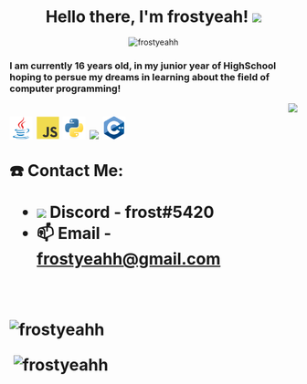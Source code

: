 <h1 align="center">Hello there, I'm frostyeah! <img src="https://github.com/TheDudeThatCode/TheDudeThatCode/blob/master/Assets/Hi.gif" width="25px"></h1>
<p align="center"> <img src="https://komarev.com/ghpvc/?username=frostyeahh&label=Profile%20views&color=0e75b6&style=flat" alt="frostyeahh" /> </p>

<h3 allign="center">I am currently 16 years old, in my junior year of HighSchool hoping to persue my dreams in learning about the field of computer programming! </h3>

<p align="left">
</p>

<p align=center>
<img align=right src="https://lanyard-profile-readme.vercel.app/api/804660273444159518?bg=00000000" />
<p align=left>
  
<h1 allign="cennter" I currently have experience in the following programming languages!
<p allign="left">
   <img src="https://raw.githubusercontent.com/devicons/devicon/master/icons/java/java-original.svg" height="auto" width="40px">
   <img src="https://raw.githubusercontent.com/devicons/devicon/master/icons/javascript/javascript-original.svg" height="auto" width="40px">
   <img src="https://raw.githubusercontent.com/devicons/devicon/master/icons/python/python-original.svg" height="auto" width="40px">
   <img src="https://www.vectorlogo.zone/logos/kotlinlang/kotlinlang-icon.svg" height="auto" width="40px">
   <img src="https://raw.githubusercontent.com/devicons/devicon/master/icons/cplusplus/cplusplus-original.svg" height="auto" width="40px">
</p>

☎️ Contact Me:
 -  <img src="https://raw.githubusercontent.com/rahuldkjain/github-profile-readme-generator/master/src/images/icons/Social/discord.svg" width="15px"> Discord **-** frost#5420
 - 📫 Email **-** frostyeahh@gmail.com

<div>
  &nbsp;
  <p><img src="https://github-readme-stats.vercel.app/api/top-langs?username=frostyeahh&show_icons=true&theme=dark&hide_border=true&locale=en&layout=compact" alt="frostyeahh" /></p>
  <p>&nbsp;<img src="https://github-readme-stats.vercel.app/api?username=frostyeahh&show_icons=true&theme=dark&hide_border=true&locale=en" alt="frostyeahh" /></p>
</div>
